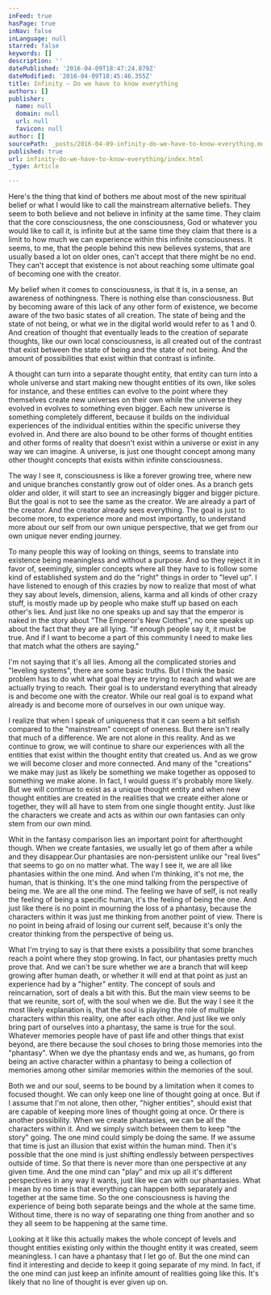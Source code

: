```yaml
---
inFeed: true
hasPage: true
inNav: false
inLanguage: null
starred: false
keywords: []
description: ''
datePublished: '2016-04-09T18:47:24.879Z'
dateModified: '2016-04-09T18:45:46.355Z'
title: Infinity – Do we have to know everything
authors: []
publisher:
  name: null
  domain: null
  url: null
  favicon: null
author: []
sourcePath: _posts/2016-04-09-infinity-do-we-have-to-know-everything.md
published: true
url: infinity-do-we-have-to-know-everything/index.html
_type: Article

---
```

Here's the thing that kind of bothers me about most of the
new spiritual belief or what I would like to call the mainstream alternative
beliefs. They seem to both believe and not believe in infinity at the same
time. They claim that the core consciousness, the one consciousness, God or whatever
you would like to call it, is infinite but at the same time they claim that
there is a limit to how much we can experience within this infinite consciousness.
It seems, to me, that the people behind this new believes systems, that are
usually based a lot on older ones, can't accept that there might be no end.
They can't accept that existence is not about reaching some ultimate goal of
becoming one with the creator. 

My belief when it comes to consciousness, is that it is, in
a sense, an awareness of nothingness. There is nothing else than consciousness.
But by becoming aware of this lack of any other form of existence, we become
aware of the two basic states of all creation. The state of being and the state
of not being, or what we in the digital world would refer to as 1 and 0\. And
creation of thought that eventually leads to the creation of separate thoughts,
like our own local consciousness, is all created out of the contrast that exist
between the state of being and the state of not being. And the amount of
possibilities that exist within that contrast is infinite. 

A thought can turn into a separate thought entity, that
entity can turn into a whole universe and start making new thought entities of
its own, like soles for instance, and these entities can evolve to the point
where they themselves create new universes on their own while the universe they
evolved in evolves to something even bigger. Each new universe is something
completely different, because it builds on the individual experiences of the
individual entities within the specific universe they evolved in. And there are
also bound to be other forms of thought entities and other forms of reality
that doesn't exist within a universe or exist in any way we can imagine. A
universe, is just one thought concept among many other thought concepts that
exists within infinite consciousness. 

The way I see it, consciousness is like a forever growing
tree, where new and unique branches constantly grow out of older ones. As a
branch gets older and older, it will start to see an increasingly bigger and
bigger picture. But the goal is not to see the same as the creator. We are
already a part of the creator. And the creator already sees everything. The
goal is just to become more, to experience more and most importantly, to
understand more about our self from our own unique perspective, that we get
from our own unique never ending journey.

To many people this way of looking on things, seems to
translate into existence being meaningless and without a purpose. And so they
reject it in favor of, seemingly, simpler concepts where all they have to is
follow some kind of established system and do the "right" things in order to
"level up". I have listened to enough of this crazies by now to realize that
most of what they say about levels, dimension, aliens, karma and all kinds of
other crazy stuff, is mostly made up by people who make stuff up based on each
other's lies. And just like no one speaks up and say that the emperor is naked
in the story about "The Emperor's New Clothes", no one speaks up about the fact
that they are all lying. "If enough people say it, it must be true. And if I
want to become a part of this community I need to make lies that match what the
others are saying."

I'm not saying that it's all lies. Among all the complicated
stories and "leveling systems", there are some basic truths. But I think the
basic problem has to do whit what goal they are trying to reach and what we are
actually trying to reach. Their goal is to understand everything that already
is and become one with the creator. While our real goal is to expand what
already is and become more of ourselves in our own unique way.

I realize that when I speak of uniqueness that it can seem a
bit selfish compared to the "mainstream" concept of oneness. But there isn't
really that much of a difference. We are not alone in this reality. And as we
continue to grow, we will continue to share our experiences with all the entities
that exist within the thought entity that created us. And as we grow we will
become closer and more connected. And many of the "creations" we make may just
as likely be something we make together as opposed to something we make alone.
In fact, I would guess it's probably more likely. But we will continue to exist
as a unique thought entity and when new thought entities are created in the
realities that we create either alone or together, they will all have to stem
from one single thought entity. Just like the characters we create and acts as
within our own fantasies can only stem from our own mind.

Whit in the fantasy comparison lies an important point for
afterthought though. When we create fantasies, we usually let go of them after
a while and they disappear.Our
phantasies are non-persistent unlike our "real lives" that seems to go on no
matter what. The way I see it, we are all like phantasies within the one mind.
And when I'm thinking, it's not me, the human, that is thinking. It's the one
mind talking from the perspective of being me. We are all the one mind. The
feeling we have of self, is not really the feeling of being a specific human,
it's the feeling of being the one. And just like there is no point in mourning
the loss of a phantasy, because the characters within it was just me thinking
from another point of view. There is no point in being afraid of losing our
current self, because it's only the creator thinking from the perspective of
being us.

What I'm trying to say is that there exists a possibility
that some branches reach a point where they stop growing. In fact, our
phantasies pretty much prove that. And we can't be sure whether we are a branch
that will keep growing after human death, or whether it will end at that point
as just an experience had by a "higher" entity. The concept of souls and reincarnation, sort
of deals a bit with this. But the main view seems to be that we reunite, sort
of, with the soul when we die. But the way I see it the most likely explanation
is, that the soul is playing the role of multiple characters within this
reality, one after each other. And just like we only bring part of ourselves
into a phantasy, the same is true for the soul. Whatever memories people have
of past life and other things that exist beyond, are there because the soul
choses to bring those memories into the "phantasy". When we dye the phantasy
ends and we, as humans, go from being an active character within a phantasy to
being a collection of memories among other similar memories within the memories
of the soul. 

Both we and our soul, seems to be bound by a limitation when
it comes to focused thought. We can only keep one line of thought going at
once. But if I assume that I'm not alone, then other, "higher entities", should
exist that are capable of keeping more lines of thought going at once. Or there
is another possibility. When we create phantasies, we can be all the characters
within it. And we simply switch between them to keep "the story" going. The one
mind could simply be doing the same. If we assume that time is just an illusion
that exist within the human mind. Then it's possible that the one mind is just
shifting endlessly between perspectives outside of time. So that there is never
more than one perspective at any given time. And the one mind can "play" and
mix up all it's different perspectives in any way it wants, just like we can
with our phantasies. What I mean by no time is that everything can happen both separately
and together at the same time. So the one consciousness is having the
experience of being both separate beings and the whole at the same time.
Without time, there is no way of separating one thing from another and so they
all seem to be happening at the same time.

Looking at it like this actually makes the whole concept of
levels and thought entities existing only within the thought entity it was
created, seem meaningless. I can have a phantasy that I let go of. But the one
mind can find it interesting and decide to keep it going separate of my mind.
In fact, if the one mind can just keep an infinite amount of realities going
like this. It's likely that no line of thought is ever given up on.